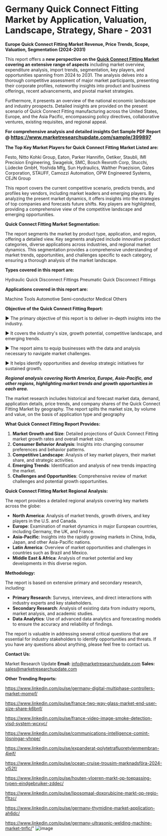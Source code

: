 # Germany Quick Connect Fitting Market by Application, Valuation, Landscape, Strategy, Share - 2031

<strong>Europe Quick Connect Fitting Market Revenue, Price Trends, Scope, Valuation, Segmentation (2024-2031)</strong>

This report offers a <strong>new perspective on the <a href=https://www.marketresearchupdate.com/sample/399897>Quick Connect Fitting Market</a> covering an extensive range of aspects</strong> including market overview, expenditure analysis, import trends, segmentation, key players, and opportunities spanning from 2024 to 2031. The analysis delves into a thorough competitive assessment of major market participants, presenting their corporate profiles, noteworthy insights into product and business offerings, recent advancements, and pivotal market strategies.

Furthermore, it presents an overview of the national economic landscape and industry prospects. Detailed insights are provided on the present scenario of Quick Connect Fitting manufacturing across the United States, Europe, and the Asia Pacific, encompassing policy directives, collaborative ventures, existing requisites, and regional appeal.

<strong>For comprehensive analysis and detailed insights Get Sample PDF Report @ <a href=https://www.marketresearchupdate.com/sample/399897><font size=3 color=#0000ff>https://www.marketresearchupdate.com/sample/399897</font></a></strong>

<strong>The Top Key Market Players for Quick Connect Fitting Market Listed are:</strong>

Festo, Nitto Kohki Group, Eaton, Parker Hannifin, Oetiker, Staubli, IMI Precision Engineering, Swagelok, SMC, Bosch Rexroth Corp, Stucchi, Lüdecke GmbH, Yoshida Mfg, Sun Hydraulics, Walther Praezision, Gates Corporation, STAUFF, Camozzi Automation, OPW Engineered Systems, CEJN Group

This report covers the current competitive scenario, predicts trends, and profiles key vendors, including market leaders and emerging players. By analyzing the present market dynamics, it offers insights into the strategies of top companies and forecasts future shifts. Key players are highlighted, providing a comprehensive view of the competitive landscape and emerging opportunities.

<strong>Quick Connect Fitting Market Segmentation:</strong>

The report segments the market by product type, application, and region, offering a detailed view. Key segments analyzed include innovative product categories, diverse applications across industries, and regional market dynamics. This segmentation provides a comprehensive understanding of market trends, opportunities, and challenges specific to each category, ensuring a thorough analysis of the market landscape.

<strong>Types covered in this report are:</strong>

Hydraulic Quick Disconnect Fittings
Pneumatic Quick Disconnect Fittings

<strong>Applications covered in this report are:</strong>

Machine Tools
Automotive
Semi-conductor
Medical
Others

<strong>Objective of the Quick Connect Fitting Report:</strong>

▶ The primary objective of this report is to deliver in-depth insights into the industry.

▶ It covers the industry's size, growth potential, competitive landscape, and emerging trends.

▶ The report aims to equip businesses with the data and analysis necessary to navigate market challenges.

▶ It helps identify opportunities and develop strategic initiatives for sustained growth.

<strong><em>Regional analysis covering North America, Europe, Asia-Pacific, and other regions, highlighting market trends and growth opportunities in each area.</em></strong>

The market research includes historical and forecast market data, demand, application details, price trends, and company shares of the Quick Connect Fitting Market by geography. The report splits the market size, by volume and value, on the basis of application type and geography

<strong>What Quick Connect Fitting Report Provides:</strong>
<ol>
  <li><strong>Market Growth and Size</strong>: Detailed projections of Quick Connect Fitting market growth rates and overall market size.</li>
  <li><strong>Consumer Behavior Analysis</strong>: Insights into changing consumer preferences and behavior patterns.</li>
  <li><strong>Competitive Landscape</strong>: Analysis of key market players, their market share, and strategic activities.</li>
  <li><strong>Emerging Trends</strong>: Identification and analysis of new trends impacting the market.</li>
  <li><strong>Challenges and Opportunities</strong>: Comprehensive review of market challenges and potential growth opportunities.</li>
</ol>

<strong>Quick Connect Fitting Market Regional Analysis:</strong>

The report provides a detailed regional analysis covering key markets across the globe:
<ul>
  <li><strong>North America</strong>: Analysis of market trends, growth drivers, and key players in the U.S. and Canada.</li>
  <li><strong>Europe</strong>: Examination of market dynamics in major European countries, including Germany, the UK, and France.</li>
  <li><strong>Asia-Pacific</strong>: Insights into the rapidly growing markets in China, India, Japan, and other Asia-Pacific nations.</li>
  <li><strong>Latin America</strong>: Overview of market opportunities and challenges in countries such as Brazil and Mexico.</li>
  <li><strong>Middle East &amp; Africa</strong>: Analysis of market potential and key developments in this diverse region.</li>
</ul>

<strong>Methodology:</strong>

The report is based on extensive primary and secondary research, including:
<ul>
  <li><strong>Primary Research</strong>: Surveys, interviews, and direct interactions with industry experts and key stakeholders.</li>
  <li><strong>Secondary Research</strong>: Analysis of existing data from industry reports, market analysis, and academic studies.</li>
  <li><strong>Data Analytics</strong>: Use of advanced data analytics and forecasting models to ensure the accuracy and reliability of findings.</li>
</ul>
The report is valuable in addressing several critical questions that are essential for industry stakeholders to identify opportunities and threats. If you have any questions about anything, please feel free to contact us.

<strong>Contact Us:</strong>

Market Research Update
<strong>Email:</strong> info@marketresearchupdate.com
<strong>Sales:</strong> sales@marketresearchupdate.com

<strong>Other Trending Reports:</strong>

<a href=https://www.linkedin.com/pulse/germany-digital-multiphase-controllers-market-mompf/>https://www.linkedin.com/pulse/germany-digital-multiphase-controllers-market-mompf/</a>

<a href=https://www.linkedin.com/pulse/france-two-way-glass-market-end-user-size-share-k6bnf/>https://www.linkedin.com/pulse/france-two-way-glass-market-end-user-size-share-k6bnf/</a>

<a href=https://www.linkedin.com/pulse/france-video-image-smoke-detection-visd-system-wcxyc/>https://www.linkedin.com/pulse/france-video-image-smoke-detection-visd-system-wcxyc/</a>

<a href=https://www.linkedin.com/pulse/communications-intelligence-comint-lösningar-yhnpe/>https://www.linkedin.com/pulse/communications-intelligence-comint-lösningar-yhnpe/</a>

<a href=https://www.linkedin.com/pulse/expanderat-polytetrafluoretylenmembran-4iejf/>https://www.linkedin.com/pulse/expanderat-polytetrafluoretylenmembran-4iejf/</a>

<a href=https://www.linkedin.com/pulse/ocean-cruise-trousim-marknadsföra-2024-vl52f/>https://www.linkedin.com/pulse/ocean-cruise-trousim-marknadsföra-2024-vl52f/</a>

<a href=https://www.linkedin.com/pulse/houten-vloeren-markt-op-toepassing-typen-eindgebruiker-zddec/>https://www.linkedin.com/pulse/houten-vloeren-markt-op-toepassing-typen-eindgebruiker-zddec/</a>

<a href=https://www.linkedin.com/pulse/liposomaal-doxorubicine-markt-op-regio-f1tzc/>https://www.linkedin.com/pulse/liposomaal-doxorubicine-markt-op-regio-f1tzc/</a>

<a href=https://www.linkedin.com/pulse/germany-thymidine-market-application-ah6dc/>https://www.linkedin.com/pulse/germany-thymidine-market-application-ah6dc/</a>

<a href=https://www.linkedin.com/pulse/germany-ultrasonic-welding-machine-market-tnflc/>https://www.linkedin.com/pulse/germany-ultrasonic-welding-machine-market-tnflc/</a>"
![image](https://github.com/user-attachments/assets/f4af671d-a3c0-47bb-837e-67078b4615f8)
